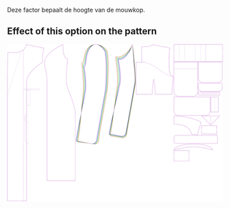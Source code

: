 
Deze factor bepaalt de hoogte van de mouwkop.


## Effect of this option on the pattern
![This image shows the effect of this option by superimposing several variants that have a different value for this option](carlita_sleevecapheight_sample.svg "Effect of this option on the pattern")